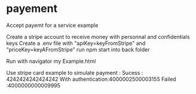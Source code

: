 # payement
Accept payemt for a service example

Create a stripe account to receive money with personnal and confidentials keys
Create a .env file with "apiKey=keyFromStripe" and "priceKey=keyAFromStripe" 
run npm start into back folder

Run with navigator my Example.html

Use stripe card example to simulate payment :
Sucess : 4242424242424242
With authentication:4000002500003155
Failed :4000000000009995
